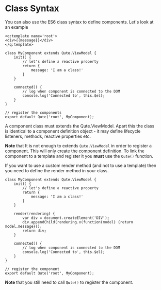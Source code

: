 # Class Syntax

You can also use the ES6 class syntax to define components. Let's look at an example

```jsq
<q:template name='root'>
<div>{{message}}</div>
</q:template>

class MyComponent extends Qute.ViewModel {
	init() {
		// let's define a reactive property
		return {
			message: 'I am a class!'
		}
	}

	connected() {
		// log when component is connected to the DOM
		console.log('Connected to', this.$el);
	}
}

// register the components
export default Qute('root', MyComponent);
```

A component class must extends the Qute.ViewModel. Apart this the class is identical to a component definition object - it may define lifecycle listeners, methods, reactive properties etc.

**Note** that It is not enough to extends `Qute.ViewModel` in order to register a component. This will only create the component definition. To link the component to a template and register it you **must** use the `Qute()` function.

If you want to use a custom render method (and not to use a template) then you need to define the render method in your class.

```jsq
class MyComponent extends Qute.ViewModel {
	init() {
		// let's define a reactive property
		return {
			message: 'I am a class!'
		}
	}

	render(rendering) {
		var div = document.createElement('DIV');
		div.appendChild(rendering.x(function(model) {return model.message}));
		return div;
	}

	connected() {
		// log when component is connected to the DOM
		console.log('Connected to', this.$el);
	}
}

// register the component
export default Qute('root', MyComponent);
```

**Note** that you still need to call `Qute()` to register the component.
